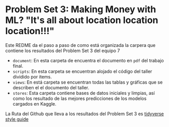 # Problem Set 3: Making Money with ML? "It's all about location location location!!!"

Este REDME da el paso a paso de como está organizada la carpera que contiene los resultados del Problem Set 3 del equipo 7

- `document`: En esta carpeta de encuentra el documento en `pdf` del trabajo final.
- `scripts`: En esta carpeta se encuentran alojado el código del taller dividido por items.
- `views`: En está carpeta se encuentran todas las tablas y gráficas que se describen el el documento del taller.
- `stores`: Esta carpeta contiene bases de datos iniciales y limpias, así como los resultado de las mejores predicciones de los modelos cargados en Kaggle.

 La Ruta del Github que lleva a los resultados del Problem Set 3 es [tidyverse style guide](https://github.com/PaulaDOsorio/problem_set_3)
